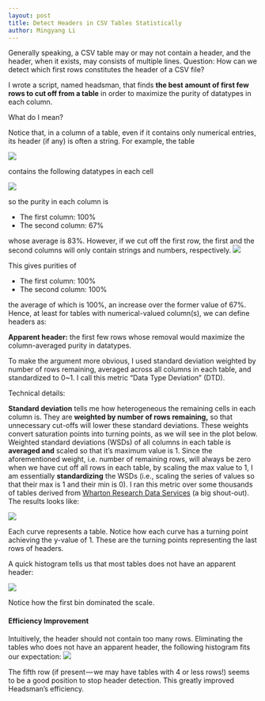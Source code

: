 ```yaml
---
layout: post
title: Detect Headers in CSV Tables Statistically
author: Mingyang Li
---
```


Generally speaking, a CSV table may or may not contain a header, and the header, when it exists, may consists of multiple lines. Question: How can we detect which first rows constitutes the header of a CSV file?

I wrote a script, named headsman, that finds <b>the best amount of first few rows to cut off from a table</b> in order to maximize the purity of datatypes in each column.

What do I mean?

Notice that, in a column of a table, even if it contains only numerical entries, its header (if any) is often a string. For example, the table

<img class="progressiveMedia-image js-progressiveMedia-image" data-src="https://cdn-images-1.medium.com/max/1600/1*2qe35S0KsMM00eZDzOL0Gw.png" src="https://cdn-images-1.medium.com/max/1600/1*2qe35S0KsMM00eZDzOL0Gw.png">

contains the following datatypes in each cell

<img class="progressiveMedia-image js-progressiveMedia-image" data-src="https://cdn-images-1.medium.com/max/1600/1*vaSkczSazfDMtqmG40xoDw.png" src="https://cdn-images-1.medium.com/max/1600/1*vaSkczSazfDMtqmG40xoDw.png">

so the purity in each column is
<ul>
<li>The first column: 100%</li>
<li>The second column: 67%</li>
</ul>
whose average is 83%. However, if we cut off the first row, the first and the second columns will only contain strings and numbers, respectively.

<img class="graf-image" data-image-id="1*HkFmJyY1MyWhuFTaVCkpuw.png" data-width="801" data-height="79" data-action="zoom" data-action-value="1*HkFmJyY1MyWhuFTaVCkpuw.png" src="https://cdn-images-1.medium.com/max/1600/1*HkFmJyY1MyWhuFTaVCkpuw.png">

This gives purities of
<ul>
<li>The first column: 100%</li>
<li>The second column: 100%</li>
</ul>
the average of which is 100%, an increase over the former value of 67%. Hence, at least for tables with numerical-valued column(s), we can define headers as:

<b>Apparent header:</b> the first few rows whose removal would maximize the column-averaged purity in datatypes.

To make the argument more obvious, I used standard deviation weighted by number of rows remaining, averaged across all columns in each table, and standardized to 0~1. I call this metric “Data Type Deviation” (DTD).

Technical details:

<b>Standard deviation</b> tells me how heterogeneous the remaining cells in each column is.
They are <b>weighted by number of rows remaining,</b> so that unnecessary cut-offs will lower these standard deviations. These weights convert saturation points into turning points, as we will see in the plot below.
Weighted standard deviations (WSDs) of all columns in each table is <b>averaged and</b> scaled so that it’s maximum value is 1. Since the aforementioned weight, i.e. number of remaining rows, will always be zero when we have cut off all rows in each table, by scaling the max value to 1, I am essentially <b>standardizing</b> the WSDs (i.e., scaling the series of values so that their max is 1 and their min is 0).
I ran this metric over some thousands of tables derived from <a href="http://wrds-web.wharton.upenn.edu/" target="_blank">Wharton Research Data Services</a> (a big shout-out). The results looks like:

<img class="progressiveMedia-image js-progressiveMedia-image" data-src="https://cdn-images-1.medium.com/max/1200/1*sOFLQLtKpAp-kDFSpLUNEA.png" src="https://cdn-images-1.medium.com/max/1200/1*sOFLQLtKpAp-kDFSpLUNEA.png">

Each curve represents a table. Notice how each curve has a turning point achieving the y-value of 1. These are the turning points representing the last rows of headers.

A quick histogram tells us that most tables does not have an apparent header:

<img class="progressiveMedia-image js-progressiveMedia-image" data-src="https://cdn-images-1.medium.com/max/1600/1*vuc2isw85ykQ4jik28g6iQ.png" src="https://cdn-images-1.medium.com/max/1600/1*vuc2isw85ykQ4jik28g6iQ.png">

Notice how the first bin dominated the scale.

<h4><b>Efficiency Improvement</b></h4>
Intuitively, the header should not contain too many rows. Eliminating the tables who does not have an apparent header, the following histogram fits our expectation:

<img class="progressiveMedia-image js-progressiveMedia-image" data-src="https://cdn-images-1.medium.com/max/1600/1*SB4bCtOFC92n6QG3vYuJwg.png" src="https://cdn-images-1.medium.com/max/1600/1*SB4bCtOFC92n6QG3vYuJwg.png">

The fifth row (if present — we may have tables with 4 or less rows!) seems to be a good position to stop header detection. This greatly improved Headsman’s efficiency.
